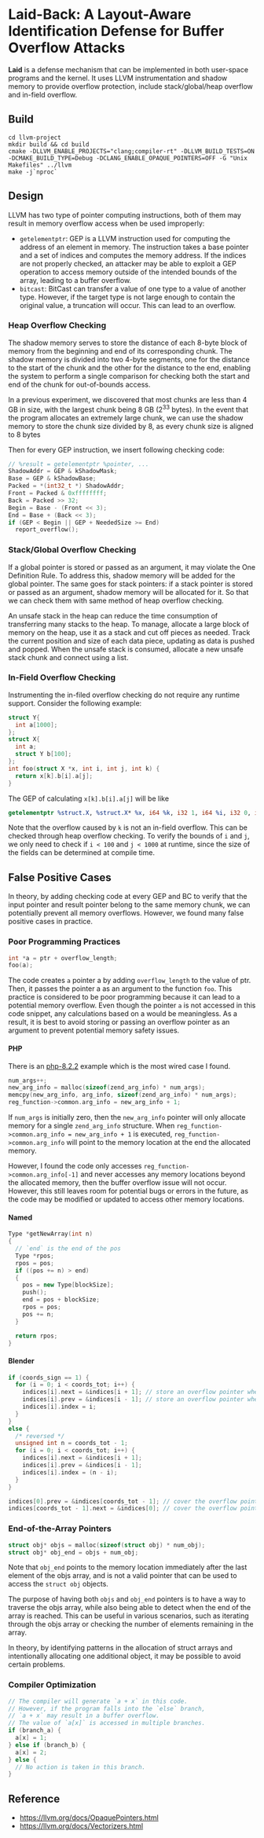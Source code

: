 # Laid-Back: A Layout-Aware Identification Defense for Buffer Overflow Attacks

**Laid** is a defense mechanism that can be implemented in both user-space programs and the kernel. It uses LLVM instrumentation and shadow memory to provide overflow protection, include stack/global/heap overflow and in-field overflow.

## Build
```
cd llvm-project
mkdir build && cd build
cmake -DLLVM_ENABLE_PROJECTS="clang;compiler-rt" -DLLVM_BUILD_TESTS=ON -DCMAKE_BUILD_TYPE=Debug -DCLANG_ENABLE_OPAQUE_POINTERS=OFF -G "Unix Makefiles" ../llvm
make -j`nproc`
```

## Design

LLVM has two type of pointer computing instructions, both of them may result in memory overflow access when be used improperly:

- `getelementptr`: GEP is a LLVM instruction used for computing the address of an element in memory. The instruction takes a base pointer and a set of indices and computes the memory address. If the indices are not properly checked, an attacker may be able to exploit a GEP operation to access memory outside of the intended bounds of the array, leading to a buffer overflow.
- `bitcast`: BitCast can transfer a value of one type to a value of another type. However, if the target type is not large enough to contain the original value, a truncation will occur. This can lead to an overflow.

### Heap Overflow Checking
The shadow memory serves to store the distance of each 8-byte block of memory from the beginning and end of its corresponding chunk. The shadow memory is divided into two 4-byte segments, one for the distance to the start of the chunk and the other for the distance to the end, enabling the system to perform a single comparison for checking both the start and end of the chunk for out-of-bounds access.

In a previous experiment, we discovered that most chunks are less than 4 GB in size, with the largest chunk being 8 GB ($2^{33}$ bytes). In the event that the program allocates an extremely large chunk, we can use the shadow memory to store the chunk size divided by 8, as every chunk size is aligned to 8 bytes

Then for every GEP instruction, we insert following checking code:
```c
// %result = getelementptr %pointer, ...
ShadowAddr = GEP & kShadowMask;
Base = GEP & kShadowBase;
Packed = *(int32_t *) ShadowAddr;
Front = Packed & 0xffffffff;
Back = Packed >> 32;
Begin = Base - (Front << 3);
End = Base + (Back << 3);
if (GEP < Begin || GEP + NeededSize >= End)
  report_overflow();
```

### Stack/Global Overflow Checking

If a global pointer is stored or passed as an argument, it may violate the One Definition Rule. To address this, shadow memory will be added for the global pointer. The same goes for stack pointers: if a stack pointer is stored or passed as an argument, shadow memory will be allocated for it. So that we can check them with same method of heap overflow checking.

An unsafe stack in the heap can reduce the time consumption of transferring many stacks to the heap. To manage, allocate a large block of memory on the heap, use it as a stack and cut off pieces as needed. Track the current position and size of each data piece, updating as data is pushed and popped. When the unsafe stack is consumed, allocate a new unsafe stack chunk and connect using a list.

### In-Field Overflow Checking
Instrumenting the in-filed overflow checking do not require any runtime support. Consider the following example:
```c
struct Y{
  int a[1000];
};
struct X{
  int a;
  struct Y b[100];
};
int foo(struct X *x, int i, int j, int k) {
  return x[k].b[i].a[j];
}
```
The GEP of calculating `x[k].b[i].a[j]` will be like
```llvm
getelementptr %struct.X, %struct.X* %x, i64 %k, i32 1, i64 %i, i32 0, i64 %j
```
Note that the overflow caused by `k` is not an in-field overflow. This can be checked through heap overflow checking. To verify the bounds of `i` and `j`, we only need to check if `i < 100` and `j < 1000` at runtime, since the size of the fields can be determined at compile time.

## False Positive Cases
In theory, by adding checking code at every GEP and BC to verify that the input pointer and result pointer belong to the same memory chunk, we can potentially prevent all memory overflows. However, we found many false positive cases in practice.

### Poor Programming Practices
```c
int *a = ptr + overflow_length;
foo(a);
```
The code creates `a` pointer a by adding `overflow_length` to the value of ptr. Then, it passes the pointer a as an argument to the function `foo`. This practice is considered to be poor programming because it can lead to a potential memory overflow. Even though the pointer `a` is not accessed in this code snippet, any calculations based on a would be meaningless. As a result, it is best to avoid storing or passing an overflow pointer as an argument to prevent potential memory safety issues.

#### PHP
There is an [php-8.2.2](https://github.com/php/php-src/blob/b20c0e925fe401a44a99b0d34b438797be865bb0/Zend/zend_API.c#L2859) example which is the most wired case I found.
```c
num_args++;
new_arg_info = malloc(sizeof(zend_arg_info) * num_args);
memcpy(new_arg_info, arg_info, sizeof(zend_arg_info) * num_args);
reg_function->common.arg_info = new_arg_info + 1;
```
If `num_args` is initially zero, then the `new_arg_info` pointer will only allocate memory for a single `zend_arg_info` structure. When `reg_function->common.arg_info = new_arg_info + 1` is executed, `reg_function->common.arg_info` will point to the memory location at the end the allocated memory. 

However, I found the code only accesses `reg_function->common.arg_info[-1]` and never accesses any memory locations beyond the allocated memory, then the buffer overflow issue will not occur. However, this still leaves room for potential bugs or errors in the future, as the code may be modified or updated to access other memory locations.

#### Named
```c++
Type *getNewArray(int n)
{
  // `end` is the end of the pos
  Type *rpos;
  rpos = pos;
  if ((pos += n) > end)
  {
    pos = new Type[blockSize];
    push();
    end = pos + blockSize;
    rpos = pos;
    pos += n;
  }

  return rpos;
}
```
#### Blender
```c++
if (coords_sign == 1) {
  for (i = 0; i < coords_tot; i++) {
    indices[i].next = &indices[i + 1]; // store an overflow pointer when i == coords_tot - 1
    indices[i].prev = &indices[i - 1]; // store an overflow pointer when i == 0
    indices[i].index = i;
  }
}
else {
  /* reversed */
  unsigned int n = coords_tot - 1;
  for (i = 0; i < coords_tot; i++) {
    indices[i].next = &indices[i + 1];
    indices[i].prev = &indices[i - 1];
    indices[i].index = (n - i);
  }
}

indices[0].prev = &indices[coords_tot - 1]; // cover the overflow pointer
indices[coords_tot - 1].next = &indices[0]; // cover the overflow pointer
```

### End-of-the-Array Pointers
```c
struct obj* objs = malloc(sizeof(struct obj) * num_obj);
struct obj* obj_end = objs + num_obj;
```
Note that `obj_end` points to the memory location immediately after the last element of the objs array, and is not a valid pointer that can be used to access the `struct obj` objects.

The purpose of having both `objs` and `obj_end` pointers is to have a way to traverse the objs array, while also being able to detect when the end of the array is reached. This can be useful in various scenarios, such as iterating through the objs array or checking the number of elements remaining in the array.

In theory, by identifying patterns in the allocation of struct arrays and intentionally allocating one additional object, it may be possible to avoid certain problems.

### Compiler Optimization
```c
// The compiler will generate `a + x` in this code.
// However, if the program falls into the `else` branch, 
// `a + x` may result in a buffer overflow.
// The value of `a[x]` is accessed in multiple branches.
if (branch_a) {
  a[x] = 1;
} else if (branch_b) {
  a[x] = 2;
} else {
  // No action is taken in this branch.
}
```


## Reference
- https://llvm.org/docs/OpaquePointers.html
- https://llvm.org/docs/Vectorizers.html